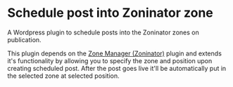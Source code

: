 # Schedule post into Zoninator zone

A Wordpress plugin to schedule posts into the Zoninator zones on publication.

This plugin depends on the [Zone Manager (Zoninator)](http://wordpress.org/plugins/zoninator/) plugin and extends it's functionality by allowing you to specify the zone and position upon creating scheduled post. After the post goes live it'll be automatically put in the selected zone at selected position.
